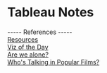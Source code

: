# Tableau Notes


----- References ----- <br/>
[Resources](https://public.tableau.com/en-us/s/resources) <br/>
[Viz of the Day](https://public.tableau.com/app/discover/viz-of-the-day) <br/>
[Are we alone?](https://public.tableau.com/app/profile/kimly.scott/viz/Arewealone/AreWeAlone) <br/>
[Who's Talking in Popular Films?](https://public.tableau.com/app/profile/bo.mccready8742/viz/WordDataWorking/WhoIsTalking) 
